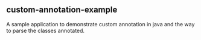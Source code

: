 custom-annotation-example
-------------------------

A sample application to demonstrate custom annotation in java and the way to parse the classes annotated.
